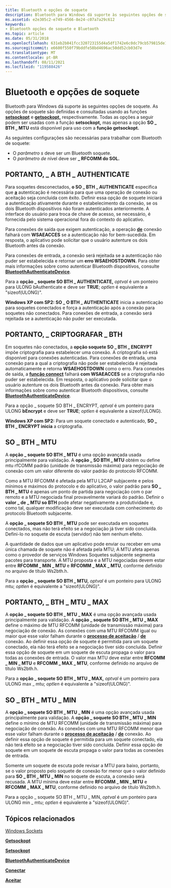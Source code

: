 ```yaml
---
title: Bluetooth e opções de soquete
description: Bluetooth para Windows dá suporte às seguintes opções de soquete.
ms.assetid: e2e305c2-e749-4566-8e24-c07a7a29c612
keywords:
- Bluetooth opções de soquete e Bluetooth
ms.topic: article
ms.date: 05/31/2018
ms.openlocfilehash: 631eb2b041fcc320723155d4a5df1742e6c0dc79cb579815de141334906708e9
ms.sourcegitcommit: e6600f550f79bddfe58bd4696ac50dd52cb03d7e
ms.translationtype: MT
ms.contentlocale: pt-BR
ms.lasthandoff: 08/11/2021
ms.locfileid: "119588426"
---
```

# <a name="bluetooth-and-socket-options"></a>Bluetooth e opções de soquete

Bluetooth para Windows dá suporte às seguintes opções de soquete. As opções de soquete são definidas e consultadas usando as funções [**setsockopt**](/windows/desktop/api/winsock/nf-winsock-setsockopt) e [**getsockopt,**](/windows/desktop/api/winsock/nf-winsock-getsockopt) respectivamente. Todas as opções a seguir podem ser usadas com a função **setsockopt,** mas apenas a opção **SO \_ BTH \_ MTU** está disponível para uso com a **função getsockopt.**

As seguintes configurações são necessárias para trabalhar com Bluetooth de soquete:

-   O *parâmetro s* deve ser um Bluetooth soquete.
-   O *parâmetro de* nível deve ser **\_ RFCOMM do SOL.**

## <a name="so_bth_authenticate"></a>PORTANTO, \_ A BTH \_ AUTHENTICATE

Para soquetes desconectados, **o SO \_ BTH \_ AUTHENTICATE** especifica que [](/windows/desktop/api/winsock2/nf-winsock2-accept) [**a**](/windows/desktop/api/winsock2/nf-winsock2-connect) autenticação é necessária para que uma operação de conexão ou aceitação seja concluída com êxito. Definir essa opção de soquete iniciará a autenticação ativamente durante o estabelecimento da conexão, se os dois Bluetooth dispositivos não foram autenticados anteriormente. A interface do usuário para troca de chave de acesso, se necessário, é fornecida pelo sistema operacional fora do contexto do aplicativo.

Para conexões de saída que exigem autenticação, a operação [**de**](/windows/desktop/api/winsock2/nf-winsock2-connect) conexão falhará com **WSAEACCES** se a autenticação não for bem-sucedida. Em resposta, o aplicativo pode solicitar que o usuário autenture os dois Bluetooth antes da conexão.

Para conexões de entrada, a conexão será rejeitada se a autenticação não puder ser estabelecida e retornar um **erro WSAEHOSTDOWN.** Para obter mais informações sobre como autenticar Bluetooth dispositivos, consulte [**BluetoothAuthenticateDevice**](/windows/desktop/api/BluetoothAPIs/nf-bluetoothapis-bluetoothauthenticatedevice).

Para a **opção \_ soquete SO BTH \_ AUTHENTICATE,** *optval* é um ponteiro para ULONG bAuthenticate e deve ser **TRUE**; *optlen* é equivalente a "sizeof(ULONG)".

**Windows XP com SP2: SO \_ O BTH \_ AUTHENTICATE** inicia a autenticação para soquetes conectados e força a autenticação após a conexão para soquetes não conectados. Para conexões de entrada, a conexão será rejeitada se a autenticação não puder ser executada.

## <a name="so_bth_encrypt"></a>PORTANTO, \_ CRIPTOGRAFAR \_ BTH

Em soquetes não conectados, a **opção soquete SO \_ BTH \_ ENCRYPT** impõe criptografia para estabelecer uma conexão. A criptografia só está disponível para conexões autenticadas. Para conexões de entrada, uma conexão para a qual a criptografia não pode ser estabelecida é rejeitada automaticamente e retorna **WSAEHOSTDOWN** como o erro. Para conexões de saída, a [**função connect**](/windows/desktop/api/winsock2/nf-winsock2-connect) falhará **com WSAEACCES** se a criptografia não puder ser estabelecida. Em resposta, o aplicativo pode solicitar que o usuário autenture os dois Bluetooth antes da conexão. Para obter mais informações sobre como autenticar Bluetooth dispositivos, consulte [**BluetoothAuthenticateDevice**](/windows/desktop/api/BluetoothAPIs/nf-bluetoothapis-bluetoothauthenticatedevice).

Para a opção \_ soquete SO BTH \_ ENCRYPT, *optval* é um ponteiro para ULONG **bEncrypt** e deve ser **TRUE**; *optlen* é equivalente a sizeof(ULONG).

**Windows XP com SP2:** Para um soquete conectado e autenticado, **SO \_ BTH \_ ENCRYPT inicia** a criptografia.

## <a name="so_bth_mtu"></a>SO \_ BTH \_ MTU

A **opção \_ soquete SO BTH \_ MTU** é uma opção avançada usada principalmente para validação. A **opção \_ SO BTH \_ MTU** obtém ou define mtu rfCOMM padrão (unidade de transmissão máxima) para negociação de conexão com um valor diferente do valor padrão do protocolo RFCOMM.

Como a MTU RFCOMM é afetada pela MTU L2CAP subjacente e pelos mínimos e máximos do protocolo e do aplicativo, o valor padrão para **SO \_ BTH \_ MTU** é apenas um ponto de partida para negociação com o par remoto e a MTU negociada final provavelmente variará do padrão. Definir o **valor \_ de \_ MTU so BTH** pode afetar negativamente a produtividade e, como tal, qualquer modificação deve ser executada com conhecimento do protocolo Bluetooth subjacente.

A **opção \_ soquete SO BTH \_ MTU** pode ser executada em soquetes conectados, mas não terá efeito se a negociação já tiver sido concluída. Defini-lo no soquete de escuta (servidor) não tem nenhum efeito.

A quantidade de dados que um aplicativo pode enviar ou receber em uma única chamada de soquete não é afetada pela MTU; A MTU afeta apenas como o provedor de serviços Windows Soquetes subjacente segmenta pacotes para transporte. A MTU proposta e a MTU negociadas devem estar entre **RFCOMM \_ MIN \_ MTU** e **RFCOMM \_ MAX \_ MTU**, conforme definido no arquivo de título Ws2bth.h.

Para a **opção \_ soquete SO BTH \_ MTU,** *optval* é um ponteiro para ULONG mtu; *optlen* é equivalente a "sizeof(ULONG)".

## <a name="so_bth_mtu_max"></a>PORTANTO, \_ BTH \_ MTU \_ MAX

A **opção \_ soquete SO BTH \_ MTU \_ MAX** é uma opção avançada usada principalmente para validação. A **opção \_ soquete SO BTH \_ MTU \_ MAX** define o máximo de MTU RFCOMM (unidade de transmissão máxima) para negociação de conexão. As conexões com uma MTU RFCOMM igual ou maior que esse valor falham durante o [**processo de aceitação**](/windows/desktop/api/winsock2/nf-winsock2-connect) / [**de**](/windows/desktop/api/winsock2/nf-winsock2-accept) conexão. Ao definir essa opção de soquete é permitida para um soquete conectado, ela não terá efeito se a negociação tiver sido concluída. Definir essa opção de soquete em um soquete de escuta propaga o valor para todas as conexões de entrada. O valor max MTU deve estar entre **RFCOMM \_ MIN \_ MTU** e **RFCOMM \_ MAX \_ MTU**, conforme definido no arquivo de título Ws2bth.h.

Para a **opção \_ soquete SO BTH \_ MTU \_ MAX,** *optval* é um ponteiro para ULONG max \_ mtu; *optlen* é equivalente a "sizeof(ULONG)".

## <a name="so_bth_mtu_min"></a>SO \_ BTH \_ MTU \_ MIN

A **opção \_ soquete SO BTH \_ MTU \_ MIN** é uma opção avançada usada principalmente para validação. A **opção \_ soquete SO BTH \_ MTU \_ MIN** define o mínimo de MTU RFCOMM (unidade de transmissão máxima) para negociação de conexão. As conexões com uma MTU RFCOMM menor que esse valor falham durante o [**processo de aceitação**](/windows/desktop/api/winsock2/nf-winsock2-connect) / [**de**](/windows/desktop/api/winsock2/nf-winsock2-accept) conexão. Ao definir essa opção de soquete é permitida para um soquete conectado, ela não terá efeito se a negociação tiver sido concluída. Definir essa opção de soquete em um soquete de escuta propaga o valor para todas as conexões de entrada.

Somente um soquete de escuta pode revisar a MTU para baixo, portanto, se o valor proposto pelo soquete de conexão for menor que o valor definido para **SO \_ BTH \_ MTU \_ MIN** no soquete de escuta, a conexão será recusada. A MTU mínima deve estar entre **RFCOMM \_ MIN \_ MTU** e **RFCOMM \_ MAX \_ MTU**, conforme definido no arquivo de título Ws2bth.h.

Para a opção \_ soquete SO BTH \_ MTU \_ MIN, *optval* é um ponteiro para ULONG min \_ mtu; *optlen* é equivalente a "sizeof(ULONG)".

## <a name="related-topics"></a>Tópicos relacionados

<dl> <dt>

[Windows Sockets](/windows/desktop/WinSock/windows-sockets-start-page-2)
</dt> <dt>

[**Getsockopt**](/windows/desktop/api/winsock/nf-winsock-getsockopt)
</dt> <dt>

[**Setsockopt**](/windows/desktop/api/winsock/nf-winsock-setsockopt)
</dt> <dt>

[**BluetoothAuthenticateDevice**](/windows/desktop/api/BluetoothAPIs/nf-bluetoothapis-bluetoothauthenticatedevice)
</dt> <dt>

[**Conectar**](/windows/desktop/api/winsock2/nf-winsock2-connect)
</dt> <dt>

[**Aceitar**](/windows/desktop/api/winsock2/nf-winsock2-accept)
</dt> </dl>

 

 